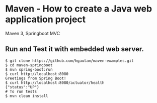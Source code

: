 # Maven - How to create a Java web application project
Maven 3, Springboot  MVC

## Run and Test it with embedded web server.
```
$ git clone https://github.com/hgautam/maven-examples.git
$ cd maven-springboot  
$ mvn spring-boot:run
$ curl http://localhost:8080
Greetings from Spring Boot!
$ curl http://localhost:8080/actuator/health
{"status":"UP"}
# To run tests
$ mvn clean install 
```
